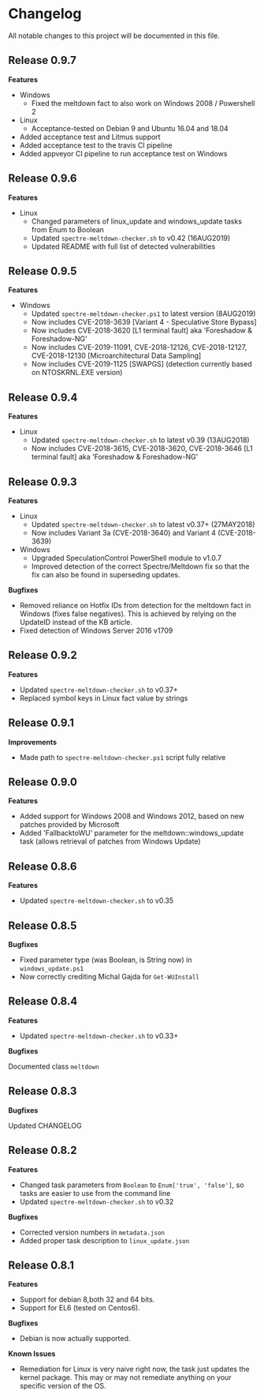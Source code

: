 # Changelog

All notable changes to this project will be documented in this file.

## Release 0.9.7

**Features**

* Windows
  * Fixed the meltdown fact to also work on Windows 2008 / Powershell 2
* Linux
  * Acceptance-tested on Debian 9 and Ubuntu 16.04 and 18.04
* Added acceptance test and Litmus support
* Added acceptance test to the travis CI pipeline
* Added appveyor CI pipeline to run acceptance test on Windows

## Release 0.9.6

**Features**

* Linux
  * Changed parameters of linux_update and windows_update tasks from Enum to Boolean
  * Updated `spectre-meltdown-checker.sh` to v0.42 (16AUG2019)
  * Updated README with full list of detected vulnerabilities

## Release 0.9.5

**Features**

* Windows
  * Updated `spectre-meltdown-checker.ps1` to latest version (8AUG2019)
  * Now includes CVE-2018-3639 [Variant 4 - Speculative Store Bypass]
  * Now includes CVE-2018-3620 [L1 terminal fault] aka 'Foreshadow & Foreshadow-NG'
  * Now includes CVE-2019-11091, CVE-2018-12126, CVE-2018-12127, CVE-2018-12130 [Microarchitectural Data Sampling]
  * Now includes CVE-2019-1125 [SWAPGS] (detection currently based on NTOSKRNL.EXE version)

## Release 0.9.4

**Features**

* Linux
  * Updated `spectre-meltdown-checker.sh` to latest v0.39 (13AUG2018)
  * Now includes CVE-2018-3615, CVE-2018-3620, CVE-2018-3646 [L1 terminal fault] aka 'Foreshadow & Foreshadow-NG'

## Release 0.9.3

**Features**

* Linux
  * Updated `spectre-meltdown-checker.sh` to latest v0.37+ (27MAY2018)
  * Now includes Variant 3a (CVE-2018-3640) and Variant 4 (CVE-2018-3639)
* Windows
  * Upgraded SpeculationControl PowerShell module to v1.0.7
  * Improved detection of the correct Spectre/Meltdown fix so that the fix can also be found in superseding updates.

**Bugfixes**

* Removed reliance on Hotfix IDs from detection for the meltdown fact in Windows (fixes false negatives). This is achieved by relying on the UpdateID instead of the KB article.
* Fixed detection of Windows Server 2016 v1709

## Release 0.9.2

**Features**

* Updated `spectre-meltdown-checker.sh` to v0.37+
* Replaced symbol keys in Linux fact value by strings

## Release 0.9.1

**Improvements**

* Made path to `spectre-meltdown-checker.ps1` script fully relative

## Release 0.9.0

**Features**

* Added support for Windows 2008 and Windows 2012, based on new patches provided by Microsoft
* Added 'FallbacktoWU' parameter for the meltdown::windows_update task (allows retrieval of patches from Windows Update)

## Release 0.8.6

**Features**

* Updated `spectre-meltdown-checker.sh` to v0.35

## Release 0.8.5

**Bugfixes**

* Fixed parameter type (was Boolean, is String now) in `windows_update.ps1`
* Now correctly crediting Michal Gajda for `Get-WUInstall`

## Release 0.8.4

**Features**

* Updated `spectre-meltdown-checker.sh` to v0.33+

**Bugfixes**

Documented class `meltdown`

## Release 0.8.3

**Bugfixes**

Updated CHANGELOG

## Release 0.8.2

**Features**

* Changed task parameters from `Boolean` to `Enum['true', 'false']`, so tasks are easier to use from the command line
* Updated `spectre-meltdown-checker.sh` to v0.32

**Bugfixes**

* Corrected version numbers in `metadata.json`
* Added proper task description to `linux_update.json`

## Release 0.8.1

**Features**

* Support for debian 8,both 32 and 64 bits.
* Support for EL6 (tested on Centos6).

**Bugfixes**

* Debian is now actually supported.

**Known Issues**

* Remediation for Linux is very naive right now, the task just updates the kernel package. This may or may not remediate anything on your specific version of the OS.

